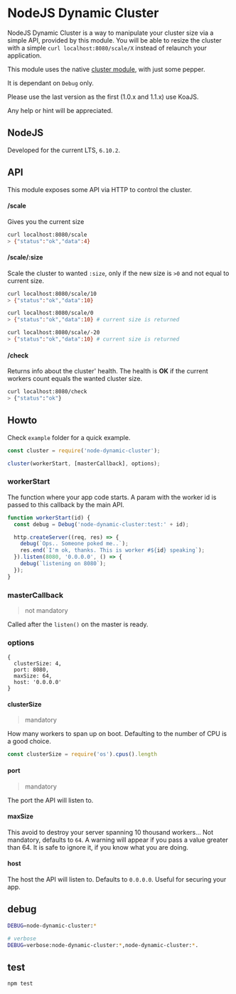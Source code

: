 NodeJS Dynamic Cluster
======================

NodeJS Dynamic Cluster is a way to manipulate your cluster size via a simple API, provided
by this module. You will be able to resize the cluster with a simple `curl localhost:8080/scale/X`
instead of relaunch your application.

This module uses the native [cluster module](https://nodejs.org/api/cluster.html), with just some pepper.

It is dependant on `Debug` only. 

Please use the last version as the first (1.0.x and 1.1.x) use KoaJS.

Any help or hint will be appreciated.

## NodeJS

Developed for the current LTS, `6.10.2`.

## API

This module exposes some API via HTTP to control the cluster.

#### /scale

Gives you the current size

```bash
curl localhost:8080/scale
> {"status":"ok","data":4}
```

#### /scale/:size

Scale the cluster to wanted `:size`, only if the new size is `>0` and not equal to current size.

```bash
curl localhost:8080/scale/10
> {"status":"ok","data":10}

curl localhost:8080/scale/0
> {"status":"ok","data":10} # current size is returned

curl localhost:8080/scale/-20
> {"status":"ok","data":10} # current size is returned
```

#### /check

Returns info about the cluster' health. The health is **OK** if the current workers count equals the 
wanted cluster size.

```bash
curl localhost:8080/check
> {"status":"ok"}
```

## Howto

Check `example` folder for a quick example.

```js
const cluster = require('node-dynamic-cluster');

cluster(workerStart, [masterCallback], options);
```

### workerStart

The function where your app code starts. A param with the worker id is passed to this callback
by the main API.

```js
function workerStart(id) {
  const debug = Debug('node-dynamic-cluster:test:' + id);

  http.createServer((req, res) => {
    debug(`Ops.. Someone poked me..`);
    res.end(`I'm ok, thanks. This is worker #${id} speaking`);
  }).listen(8080, '0.0.0.0', () => {
    debug(`listening on 8080`);
  });
}
```

### masterCallback
> not mandatory

Called after the `listen()` on the master is ready.

### options

```
{
  clusterSize: 4,
  port: 8080,
  maxSize: 64,
  host: '0.0.0.0'
}
```

#### clusterSize
> mandatory

How many workers to span up on boot. Defaulting to the number of CPU is a good choice.

```js
const clusterSize = require('os').cpus().length
```

#### port
> mandatory

The port the API will listen to.

#### maxSize

This avoid to destroy your server spanning 10 thousand workers...
Not mandatory, defaults to `64`. A warning will appear if you pass a value greater than 64.
It is safe to ignore it, if you know what you are doing.

#### host

The host the API will listen to. Defaults to `0.0.0.0`. Useful for securing your app.

## debug

```bash
DEBUG=node-dynamic-cluster:*

# verbose
DEBUG=verbose:node-dynamic-cluster:*,node-dynamic-cluster:*.
```

## test

```bash
npm test
```
